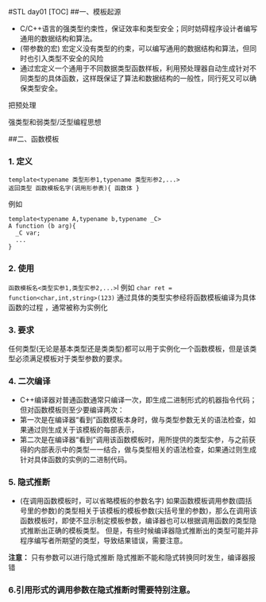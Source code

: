
#STL day01
[TOC]
##一、模板起源
- C/C++语言的强类型约束性，保证效率和类型安全；同时妨碍程序设计者编写通用的数据结构和算法。
- (带参数的宏) 宏定义没有类型的约束，可以编写通用的数据结构和算法，但同时也引入类型不安全的风险
- 通过宏定义一个通用于不同数据类型函数样板，利用预处理器自动生成针对不同类型的具体函数，这样既保证了算法和数据结构的一般性，同行死又可以确保类型安全。

把预处理

强类型和弱类型/泛型编程思想

##二、函数模板
### 1. 定义
```
template<typename 类型形参1,typename 类型形参2,...>
返回类型 函数模板名字(调用形参表){ 函数体 }
```
例如
```language
template<typename A,typename b,typename _C>
A function (b arg){
  _C var;
  ...
}
```

### 2. 使用
`函数模板名<类型实参1,类型实参2,...>`l
例如
`char ret = function<char,int,string>(123)`
通过具体的类型实参经将函数模板编译为具体函数的过程 ，通常被称为实例化

### 3. 要求
任何类型(无论是基本类型还是类类型)都可以用于实例化一个函数模板，但是该类型必须满足模板对于类型参数的要求。

### 4. 二次编译
-  C++编译器对普通函数通常只编译一次，即生成二进制形式的机器指令代码；
但对函数模板则至少要编译两次：
- 第一次是在编译器“看到”函数模板本身时，做与类型参数无关的语法检查，如果通过则生成关于该模板的每部表示，
- 第二次是在编译器“看到”调用该函数模板时，用所提供的类型实参，与之前获得的内部表示中的类型一一结合，做与类型相关的语法检查，如果通过则生成针对具体函数的实例的二进制代码。

### 5. 隐式推断
+ (在调用函数模板时，可以省略模板的参数名字)
如果函数模板调用参数(圆括号里的参数)的类型相关于该模板的模板参数(尖括号里的参数)，那么在调用该函数模板时，即使不显示制定模板参数，编译器也可以根据调用函数的类型隐式推断出正确的模板类型。
但是，有些时候编译器隐式推断出的类型可能并非程序编写者所期望的类型，导致结果错误，需要注意。

**注意：**
只有参数可以进行隐式推断
隐式推断不能和隐式转换同时发生，编译器报错

### 6.引用形式的调用参数在隐式推断时需要特别注意。











